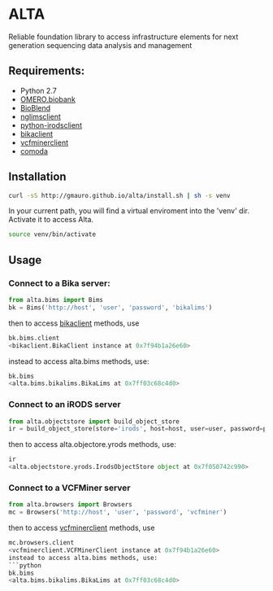 # ALTA

 Reliable foundation library to access infrastructure elements for next generation sequencing data analysis and management 
 
## Requirements:

- Python 2.7
- [OMERO.biobank](https://github.com/crs4/omero.biobank)
- [BioBlend](https://github.com/galaxyproject/bioblend)
- [nglimsclient](https://bitbucket.org/crs4/nglimsclient)
- [python-irodsclient](https://github.com/irods/python-irodsclient)
- [bikaclient](https://github.com/ratzeni/bika.client)
- [vcfminerclient](https://github.com/ratzeni/vcf-miner.client)
- [comoda](https://github.com/gmauro/comoda)



## Installation


```bash
curl -sS http://gmauro.github.io/alta/install.sh | sh -s venv
```
In your current path, you will find a virtual enviroment into the 'venv' dir.  
Activate it to access Alta.
```bash
source venv/bin/activate
```

## Usage


### Connect to a Bika server:
```python
from alta.bims import Bims
bk = Bims('http://host', 'user', 'password', 'bikalims')
```
then to access [bikaclient](https://github.com/ratzeni/bika.client) methods, use
```python
bk.bims.client
<bikaclient.BikaClient instance at 0x7f94b1a26e60>
```
instead to access alta.bims methods, use:
```python
bk.bims
<alta.bims.bikalims.BikaLims at 0x7ff03c68c4d0>
```

### Connect to an iRODS server
```python
from alta.objectstore import build_object_store
ir = build_object_store(store='irods', host=host, user=user, password=password, zone=zone)
```
then to access alta.objectore.yrods methods, use:
```python
ir
<alta.objectstore.yrods.IrodsObjectStore object at 0x7f050742c990>
```

### Connect to a VCFMiner server
```python
from alta.browsers import Browsers
mc = Browsers('http://host', 'user', 'password', 'vcfminer')
```
then to access [vcfminerclient](https://github.com/ratzeni/vcf-miner.client) methods, use
```python
mc.browsers.client
<vcfminerclient.VCFMinerClient instance at 0x7f94b1a26e60>
instead to access alta.bims methods, use:
```python
bk.bims
<alta.bims.bikalims.BikaLims at 0x7ff03c68c4d0>
``````
